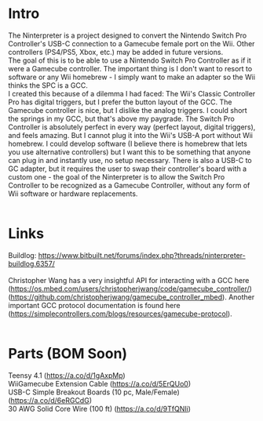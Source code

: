 # Intro
The Ninterpreter is a project designed to convert the Nintendo Switch Pro Controller's USB-C connection to a Gamecube female port on the Wii. Other controllers (PS4/PS5, Xbox, etc.) may be added in future versions.<br>
The goal of this is to be able to use a Nintendo Switch Pro Controller as if it were a Gamecube controller. The important thing is I don't want to resort to software or any Wii homebrew - I simply want to
make an adapter so the Wii thinks the SPC is a GCC.<br>
I created this because of a dilemma I had faced: The Wii's Classic Controller Pro has digital triggers, but I prefer the button layout of the GCC.  The Gamecube controller is nice, but I dislike the analog triggers.  I could short the springs in my GCC, but that's above my paygrade. The Switch Pro Controller is absolutely perfect in every way (perfect layout, digital triggers), and feels amazing. But I cannot plug it into the Wii's USB-A port without Wii homebrew. I could develop software (I believe there is homebrew that lets you use alternative controllers) but I want this to be something that anyone can plug in and instantly use, no setup necessary. There is also a USB-C to GC adapter, but it requires the user to swap their controller's board with a custom one - the goal of the Ninterpreter is to allow the Switch Pro Controller to be recognized as a Gamecube Controller, without any form of Wii software or hardware replacements.<br><br>
# Links
Buildlog: https://www.bitbuilt.net/forums/index.php?threads/ninterpreter-buildlog.6357/
<br><br>
Christopher Wang has a very insightful API for interacting with a GCC here (https://os.mbed.com/users/christopherjwang/code/gamecube_controller/) (https://github.com/christopherjwang/gamecube_controller_mbed).
Another important GCC protocol documentation is found here (https://simplecontrollers.com/blogs/resources/gamecube-protocol).<br><br>
# Parts (BOM Soon)
Teensy 4.1 (https://a.co/d/1gAxpMp)
<br>
WiiGamecube Extension Cable (https://a.co/d/5ErQUo0)
<br>
USB-C Simple Breakout Boards (10 pc, Male/Female) (https://a.co/d/6eRGCdG)
<br>
30 AWG Solid Core Wire (100 ft) (https://a.co/d/9TfQNIi)
